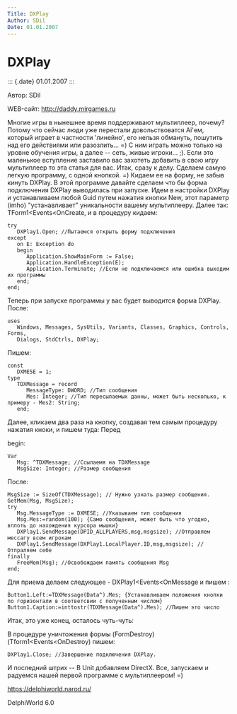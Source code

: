 ```yaml
---
Title: DXPlay
Author: SDil
Date: 01.01.2007
---
```



DXPlay
======

::: {.date}
01.01.2007
:::

Автор: SDil

WEB-сайт: http://daddy.mirgames.ru

Многие игры в нынешнее время поддерживают мультиплеер, почему? Потому
что сейчас люди уже перестали довольствоватся Ai'ем, который играет в
частности 'линейно', его нельзя обмануть, пошутить над его действиями
или разозлить... =) С ним играть можно только на уровне обучения игры,
а далее -- сеть, живые игроки... ;). Если это маленькое вступление
заставило вас захотеть добавить в свою игру мультиплеер то эта статья
для вас. Итак, сразу к делу. Сделаем самую легкую программу, с одной
кнопкой. =) Кидаем ее на форму, не забыв кинуть DXPlay. В этой программе
давайте сделаем что бы форма подключения DXPlay выводилась при запуске.
Идем в настройки DXPlay и устанавливаем любой Guid путем нажатия кнопки
New, этот параметр (imho) "устанавливает" уникальности вашему
мультиплееру. Далее так: TForm1\<Events\<OnCreate, и в процедуру кидаем:

    try
       DXPlay1.Open; //Пытаемся открыть форму подключения
    except
       on E: Exception do
       begin
          Application.ShowMainForm := False;
          Application.HandleException(E);
          Application.Terminate; //Если не подключаемся или ошибка выходим их программы
       end;
    end;

Теперь при запуске программы у вас будет выводится форма DXPlay. После:

    uses
       Windows, Messages, SysUtils, Variants, Classes, Graphics, Controls, Forms,
       Dialogs, StdCtrls, DXPlay;

Пишем:

    const
       DXMESE = 1;
    type
       TDXMessage = record
          MessageType: DWORD; //Тип сообщения
          Mes: Integer; //Тип пересылаемых данны, может быть несколько, к примеру - Mes2: String;
       end;

Далее, кликаем два раза на кнопку, создавая тем самым процедуру нажатия
кноки, и пишем туда: Перед

begin:

    Var
       Msg: ^TDXMessage; //Ссылаемя на TDXMessage
       MsgSize: Integer; //Размер сообщения

После:

    MsgSize := SizeOf(TDXMessage); // Нужно узнать размер сообщения.
    GetMem(Msg, MsgSize);
    try
       Msg.MessageType := DXMESE; //Указываем тип сообщения
       Msg.Mes:=random(100); {Само сообщения, может быть что угодно, вплоть до нахождения курсора мышки}
       DXPlay1.SendMessage(DPID_ALLPLAYERS,msg,msgsize); //Отправлем мессагу всем игрокам
       DXPlay1.SendMessage(DXPlay1.LocalPlayer.ID,msg,msgsize); //Отпраляем себе
    finally
       FreeMem(Msg); //Освобождаем память сообщения Msg
    end;

Для приема делаем следующее - DXPlay1\<Events\<OnMessage и пишем :

    Button1.Left:=TDXMessage(Data^).Mes; {Устанавливаем положения кнопки по горизонтали в соответсвии с полученным числом}
    Button1.Caption:=inttostr(TDXMessage(Data^).Mes); //Пишем это число

Итак, это уже конец, осталось чуть-чуть:

В процедуре уничтожения формы (FormDestroy) (Tform1\<Events\<OnDestroy)
пишем:

    DXPlay1.Close; //Завершение подключения DXPlay.

И последний штрих -- В Unit добавляем DirectX.
Все, запускаем и радуемся нашей первой программе с мультиплеером! =)

 

<https://delphiworld.narod.ru/>

DelphiWorld 6.0
